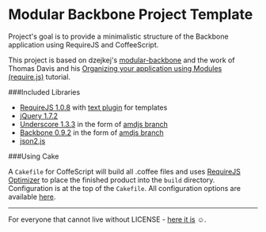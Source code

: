 Modular Backbone Project Template
=================================

Project's goal is to provide a minimalistic structure of the Backbone application using RequireJS and CoffeeScript.

This project is based on dzejkej's [modular-backbone](https://github.com/dzejkej/modular-backbone/) and the work of Thomas Davis and his
[Organizing your application using Modules (require.js)](http://backbonetutorials.com/organizing-backbone-using-modules/) tutorial.

###Included Libraries

* [RequireJS 1.0.8](http://requirejs.org/) with [text plugin](http://requirejs.org/docs/download.html#text) for templates
* [jQuery 1.7.2](http://jquery.com/)
* [Underscore 1.3.3](http://documentcloud.github.com/underscore/) in the form of [amdjs branch](https://github.com/amdjs/underscore)
* [Backbone 0.9.2](http://documentcloud.github.com/backbone/) in the form of [amdjs branch](https://github.com/amdjs/backbone)
* [json2.js](https://github.com/douglascrockford/JSON-js)

###Using Cake

A `Cakefile` for CoffeScript will build all .coffee files and uses [RequireJS Optimizer](http://requirejs.org/docs/optimization.html)
to place the finished product into the `build` directory. Configuration is at the top of the `Cakefile`.
All configuration options are available [here](https://github.com/jrburke/r.js/blob/master/build/example.build.js).

---

For everyone that cannot live without LICENSE - [here it is](http://sam.zoy.org/wtfpl/COPYING) ☺.
